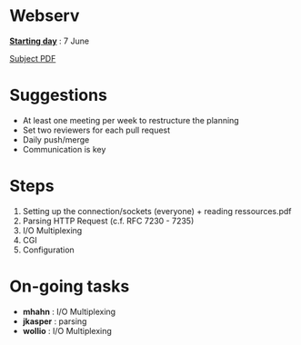 # Webserv

<strong><ins>Starting day</ins></strong> : 7 June

[Subject PDF](https://github.com/williamollio/webserv/blob/master/subject.pdf)

# Suggestions

- At least one meeting per week to restructure the planning
- Set two reviewers for each pull request
- Daily push/merge
- Communication is key

# Steps

1. Setting up the connection/sockets (everyone) + reading ressources.pdf
2. Parsing HTTP Request (c.f. RFC 7230 - 7235)
3. I/O Multiplexing
4. CGI
5. Configuration

# On-going tasks

- <strong>mhahn</strong> : I/O Multiplexing
- <strong>jkasper</strong> : parsing
- <strong>wollio</strong> : I/O Multiplexing

